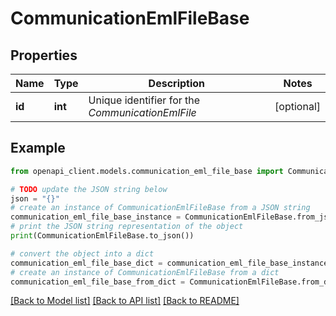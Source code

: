 # CommunicationEmlFileBase


## Properties

Name | Type | Description | Notes
------------ | ------------- | ------------- | -------------
**id** | **int** | Unique identifier for the *CommunicationEmlFile* | [optional] 

## Example

```python
from openapi_client.models.communication_eml_file_base import CommunicationEmlFileBase

# TODO update the JSON string below
json = "{}"
# create an instance of CommunicationEmlFileBase from a JSON string
communication_eml_file_base_instance = CommunicationEmlFileBase.from_json(json)
# print the JSON string representation of the object
print(CommunicationEmlFileBase.to_json())

# convert the object into a dict
communication_eml_file_base_dict = communication_eml_file_base_instance.to_dict()
# create an instance of CommunicationEmlFileBase from a dict
communication_eml_file_base_from_dict = CommunicationEmlFileBase.from_dict(communication_eml_file_base_dict)
```
[[Back to Model list]](../README.md#documentation-for-models) [[Back to API list]](../README.md#documentation-for-api-endpoints) [[Back to README]](../README.md)



